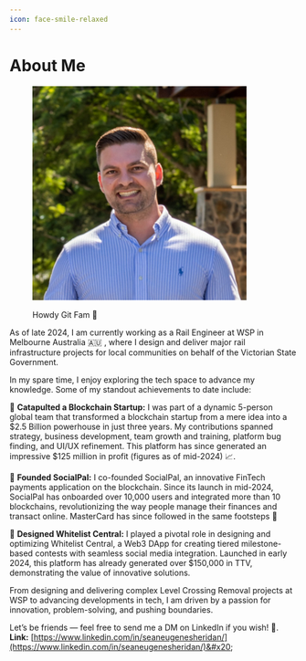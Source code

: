 ```yaml
---
icon: face-smile-relaxed
---
```


# About Me

<figure><img src="../.gitbook/assets/SeanSheridan.jpeg" alt="" width="375"><figcaption><p>Howdy Git Fam 👋</p></figcaption></figure>

As of late 2024, I am currently working as a Rail Engineer at WSP in Melbourne Australia 🇦🇺 , where I design and deliver major rail infrastructure projects for local communities on behalf of the Victorian State Government.

In my spare time, I enjoy exploring the tech space to advance my knowledge. Some of my standout achievements to date include:

🚀 **Catapulted a Blockchain Startup:** I was part of a dynamic 5-person global team that transformed a blockchain startup from a mere idea into a $2.5 Billion powerhouse in just three years. My contributions spanned strategy, business development, team growth and training, platform bug finding, and UI/UX refinement. This platform has since generated an impressive $125 million in profit (figures as of mid-2024) 📈.

🌟 **Founded SocialPal:** I co-founded SocialPal, an innovative FinTech payments application on the blockchain. Since its launch in mid-2024, SocialPal has onboarded over 10,000 users and integrated more than 10 blockchains, revolutionizing the way people manage their finances and transact online. MasterCard has since followed in the same footsteps 👀

🔧 **Designed Whitelist Central:** I played a pivotal role in designing and optimizing Whitelist Central, a Web3 DApp for creating tiered milestone-based contests with seamless social media integration. Launched in early 2024, this platform has already generated over $150,000 in TTV, demonstrating the value of innovative solutions.

From designing and delivering complex Level Crossing Removal projects at WSP to advancing developments in tech, I am driven by a passion for innovation, problem-solving, and pushing boundaries.

Let’s be friends — feel free to send me a DM on LinkedIn if you wish! 🙂.\
**Link:** [https://www.linkedin.com/in/seaneugenesheridan/](https://www.linkedin.com/in/seaneugenesheridan/)&#x20;
